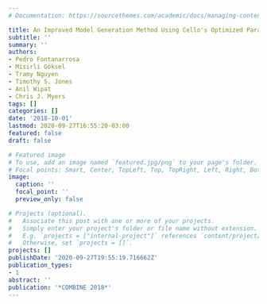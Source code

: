 ```yaml
---
# Documentation: https://sourcethemes.com/academic/docs/managing-content/

title: An Improved Model Generation Method Using Cello's Optimized Parameters
subtitle: ''
summary: ''
authors:
- Pedro Fontanarrosa
- Misirli Göksel
- Tramy Nguyen
- Timothy S. Jones
- Anil Wipat
- Chris J. Myers
tags: []
categories: []
date: '2018-10-01'
lastmod: 2020-09-27T16:55:20-03:00
featured: false
draft: false

# Featured image
# To use, add an image named `featured.jpg/png` to your page's folder.
# Focal points: Smart, Center, TopLeft, Top, TopRight, Left, Right, BottomLeft, Bottom, BottomRight.
image:
  caption: ''
  focal_point: ''
  preview_only: false

# Projects (optional).
#   Associate this post with one or more of your projects.
#   Simply enter your project's folder or file name without extension.
#   E.g. `projects = ["internal-project"]` references `content/project/deep-learning/index.md`.
#   Otherwise, set `projects = []`.
projects: []
publishDate: '2020-09-27T19:55:19.716662Z'
publication_types:
- 1
abstract: ''
publication: '*COMBINE 2018*'
---
```

